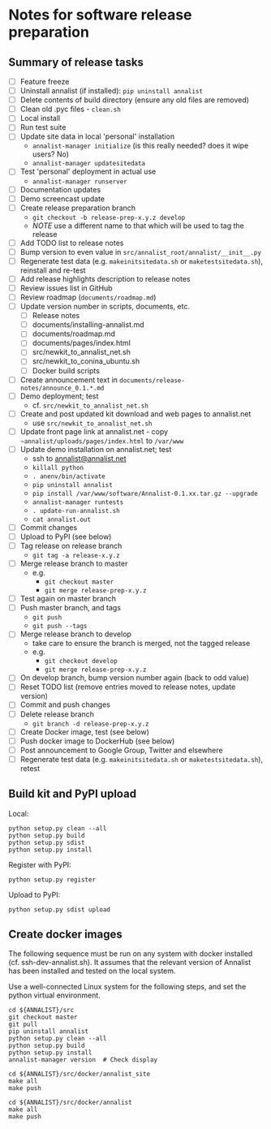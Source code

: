 # Notes for software release preparation

## Summary of release tasks

- [ ] Feature freeze
- [ ] Uninstall annalist (if installed): `pip uninstall annalist`
- [ ] Delete contents of build directory (ensure any old files are removed)
- [ ] Clean old .pyc files - `clean.sh`
- [ ] Local install
- [ ] Run test suite
- [ ] Update site data in local 'personal' installation
    - `annalist-manager initialize` (is this really needed?  does it wipe users?  No)
    - `annalist-manager updatesitedata`
- [ ] Test 'personal' deployment in actual use
    - `annalist-manager runserver`
- [ ] Documentation updates
- [ ] Demo screencast update
- [ ] Create release preparation branch
    - `git checkout -b release-prep-x.y.z develop`
    - *NOTE* use a different name to that which will be used to tag the release
- [ ] Add TODO list to release notes
- [ ] Bump version to even value in `src/annalist_root/annalist/__init__.py`
- [ ] Regenerate test data (e.g. `makeinitsitedata.sh` or `maketestsitedata.sh`), reinstall and re-test
- [ ] Add release highlights description to release notes
- [ ] Review issues list in GitHub
- [ ] Review roadmap (`documents/roadmap.md`)
- [ ] Update version number in scripts, documents, etc.
    - [ ] Release notes
    - [ ] documents/installing-annalist.md
    - [ ] documents/roadmap.md
    - [ ] documents/pages/index.html
    - [ ] src/newkit_to_annalist_net.sh
    - [ ] src/newkit_to_conina_ubuntu.sh
    - [ ] Docker build scripts
- [ ] Create announcement text in `documents/release-notes/announce_0.1.*.md`
- [ ] Demo deployment; test
    - cf. `src/newkit_to_annalist_net.sh`
- [ ] Create and post updated kit download and web pages to annalist.net
    - use `src/newkit_to_annalist_net.sh`
- [ ] Update front page link at annalist.net - copy `~annalist/uploads/pages/index.html` to `/var/www`
- [ ] Update demo installation on annalist.net; test
    - ssh to annalist@annalist.net
    - `killall python`
    - `. anenv/bin/activate`
    - `pip uninstall annalist`
    - `pip install /var/www/software/Annalist-0.1.xx.tar.gz --upgrade`
    - `annalist-manager runtests`
    - `. update-run-annalist.sh`
    - `cat annalist.out`
- [ ] Commit changes
- [ ] Upload to PyPI (see below)
- [ ] Tag release on release branch
    - `git tag -a release-x.y.z`
- [ ] Merge release branch to master
    - e.g.
        - `git checkout master`
        - `git merge release-prep-x.y.z`
- [ ] Test again on master branch
- [ ] Push master branch, and tags
    - `git push`
    - `git push --tags`
- [ ] Merge release branch to develop
    - take care to ensure the branch is merged, not the tagged release
    - e.g.
        - `git checkout develop`
        - `git merge release-prep-x.y.z`
- [ ] On develop branch, bump version number again (back to odd value)
- [ ] Reset TODO list (remove entries moved to release notes, update version)
- [ ] Commit and push changes
- [ ] Delete release branch
    - `git branch -d release-prep-x.y.z`
- [ ] Create Docker image, test (see below)
- [ ] Push docker image to DockerHub (see below)
- [ ] Post announcement to Google Group, Twitter and elsewhere
- [ ] Regenerate test data (e.g. `makeinitsitedata.sh` or `maketestsitedata.sh`), retest

## Build kit and PyPI upload

Local:

    python setup.py clean --all
    python setup.py build
    python setup.py sdist
    python setup.py install

Register with PyPI:

    python setup.py register

Upload to PyPI:

    python setup.py sdist upload


## Create docker images

The following sequence must be run on any system with docker installed (cf. ssh-dev-annalist.sh).  It assumes that the relevant version of Annalist has been installed and tested on the local system.

Use a well-connected Linux system for the following steps, and set the python virtual environment.

    cd ${ANNALIST}/src
    git checkout master
    git pull
    pip uninstall annalist
    python setup.py clean --all
    python setup.py build
    python setup.py install
    annalist-manager version  # Check display

    cd ${ANNALIST}/src/docker/annalist_site
    make all
    make push

    cd ${ANNALIST}/src/docker/annalist
    make all
    make push

